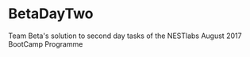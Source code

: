 # BetaDayTwo
Team Beta's solution to second day tasks of the NESTlabs August 2017 BootCamp Programme

